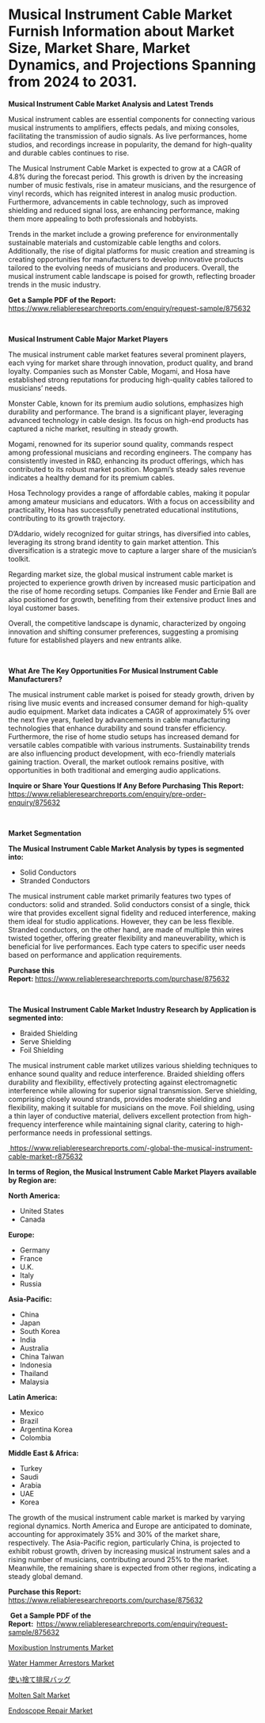 <p><h1>Musical Instrument Cable Market Furnish Information about Market Size, Market Share, Market Dynamics, and Projections Spanning from 2024 to 2031.</h1></p><p><strong>Musical Instrument Cable Market Analysis and Latest Trends</strong></p>
<p><p>Musical instrument cables are essential components for connecting various musical instruments to amplifiers, effects pedals, and mixing consoles, facilitating the transmission of audio signals. As live performances, home studios, and recordings increase in popularity, the demand for high-quality and durable cables continues to rise. </p><p>The Musical Instrument Cable Market is expected to grow at a CAGR of 4.8% during the forecast period. This growth is driven by the increasing number of music festivals, rise in amateur musicians, and the resurgence of vinyl records, which has reignited interest in analog music production. Furthermore, advancements in cable technology, such as improved shielding and reduced signal loss, are enhancing performance, making them more appealing to both professionals and hobbyists. </p><p>Trends in the market include a growing preference for environmentally sustainable materials and customizable cable lengths and colors. Additionally, the rise of digital platforms for music creation and streaming is creating opportunities for manufacturers to develop innovative products tailored to the evolving needs of musicians and producers. Overall, the musical instrument cable landscape is poised for growth, reflecting broader trends in the music industry.</p></p>
<p><strong>Get a Sample PDF of the Report:&nbsp;</strong> <a href="https://www.reliableresearchreports.com/enquiry/request-sample/875632">https://www.reliableresearchreports.com/enquiry/request-sample/875632</a></p>
<p>&nbsp;</p>
<p><strong>Musical Instrument Cable Major Market Players</strong></p>
<p><p>The musical instrument cable market features several prominent players, each vying for market share through innovation, product quality, and brand loyalty. Companies such as Monster Cable, Mogami, and Hosa have established strong reputations for producing high-quality cables tailored to musicians’ needs.</p><p>Monster Cable, known for its premium audio solutions, emphasizes high durability and performance. The brand is a significant player, leveraging advanced technology in cable design. Its focus on high-end products has captured a niche market, resulting in steady growth. </p><p>Mogami, renowned for its superior sound quality, commands respect among professional musicians and recording engineers. The company has consistently invested in R&D, enhancing its product offerings, which has contributed to its robust market position. Mogami’s steady sales revenue indicates a healthy demand for its premium cables.</p><p>Hosa Technology provides a range of affordable cables, making it popular among amateur musicians and educators. With a focus on accessibility and practicality, Hosa has successfully penetrated educational institutions, contributing to its growth trajectory.</p><p>D’Addario, widely recognized for guitar strings, has diversified into cables, leveraging its strong brand identity to gain market attention. This diversification is a strategic move to capture a larger share of the musician’s toolkit.</p><p>Regarding market size, the global musical instrument cable market is projected to experience growth driven by increased music participation and the rise of home recording setups. Companies like Fender and Ernie Ball are also positioned for growth, benefiting from their extensive product lines and loyal customer bases.</p><p>Overall, the competitive landscape is dynamic, characterized by ongoing innovation and shifting consumer preferences, suggesting a promising future for established players and new entrants alike.</p></p>
<p>&nbsp;</p>
<p><strong>What Are The Key Opportunities For Musical Instrument Cable Manufacturers?</strong></p>
<p><p>The musical instrument cable market is poised for steady growth, driven by rising live music events and increased consumer demand for high-quality audio equipment. Market data indicates a CAGR of approximately 5% over the next five years, fueled by advancements in cable manufacturing technologies that enhance durability and sound transfer efficiency. Furthermore, the rise of home studio setups has increased demand for versatile cables compatible with various instruments. Sustainability trends are also influencing product development, with eco-friendly materials gaining traction. Overall, the market outlook remains positive, with opportunities in both traditional and emerging audio applications.</p></p>
<p><strong>Inquire or Share Your Questions If Any Before Purchasing This Report:</strong> <a href="https://www.reliableresearchreports.com/enquiry/pre-order-enquiry/875632">https://www.reliableresearchreports.com/enquiry/pre-order-enquiry/875632</a></p>
<p>&nbsp;</p>
<p><strong>Market Segmentation</strong></p>
<p><strong>The Musical Instrument Cable Market Analysis by types is segmented into:</strong></p>
<p><ul><li>Solid Conductors</li><li>Stranded Conductors</li></ul></p>
<p><p>The musical instrument cable market primarily features two types of conductors: solid and stranded. Solid conductors consist of a single, thick wire that provides excellent signal fidelity and reduced interference, making them ideal for studio applications. However, they can be less flexible. Stranded conductors, on the other hand, are made of multiple thin wires twisted together, offering greater flexibility and maneuverability, which is beneficial for live performances. Each type caters to specific user needs based on performance and application requirements.</p></p>
<p><strong>Purchase this Report:&nbsp;</strong><a href="https://www.reliableresearchreports.com/purchase/875632">https://www.reliableresearchreports.com/purchase/875632</a></p>
<p>&nbsp;</p>
<p><strong>The Musical Instrument Cable Market Industry Research by Application is segmented into:</strong></p>
<p><ul><li>Braided Shielding</li><li>Serve Shielding</li><li>Foil Shielding</li></ul></p>
<p><p>The musical instrument cable market utilizes various shielding techniques to enhance sound quality and reduce interference. Braided shielding offers durability and flexibility, effectively protecting against electromagnetic interference while allowing for superior signal transmission. Serve shielding, comprising closely wound strands, provides moderate shielding and flexibility, making it suitable for musicians on the move. Foil shielding, using a thin layer of conductive material, delivers excellent protection from high-frequency interference while maintaining signal clarity, catering to high-performance needs in professional settings.</p></p>
<p><a href="https://www.reliableresearchreports.com/-global-the-musical-instrument-cable-market-r875632">&nbsp;https://www.reliableresearchreports.com/-global-the-musical-instrument-cable-market-r875632</a></p>
<p><strong>In terms of Region, the Musical Instrument Cable Market Players available by Region are:</strong></p>
<p>
    <p> <strong> North America: </strong>
        <ul>
            <li>United States</li>
            <li>Canada</li>
        </ul>
        </p> 
    <p> <strong> Europe: </strong>
        <ul>
            <li>Germany</li>
            <li>France</li>
            <li>U.K.</li>
            <li>Italy</li>
            <li>Russia</li>
        </ul>
        </p> 
    <p> <strong> Asia-Pacific: </strong>
        <ul>
            <li>China</li>
            <li>Japan</li>
            <li>South Korea</li>
            <li>India</li>
            <li>Australia</li>
            <li>China Taiwan</li>
            <li>Indonesia</li>
            <li>Thailand</li>
            <li>Malaysia</li>
        </ul>
        </p> 
    <p> <strong> Latin America: </strong>
        <ul>
            <li>Mexico</li>
            <li>Brazil</li>
            <li>Argentina Korea</li>
            <li>Colombia</li>
        </ul>
        </p> 
    <p> <strong> Middle East & Africa: </strong>
        <ul>
            <li>Turkey</li>
            <li>Saudi</li>
            <li>Arabia</li>
            <li>UAE</li>
            <li>Korea</li>
        </ul>
    </p>
    </p>
<p><p>The growth of the musical instrument cable market is marked by varying regional dynamics. North America and Europe are anticipated to dominate, accounting for approximately 35% and 30% of the market share, respectively. The Asia-Pacific region, particularly China, is projected to exhibit robust growth, driven by increasing musical instrument sales and a rising number of musicians, contributing around 25% to the market. Meanwhile, the remaining share is expected from other regions, indicating a steady global demand.</p></p>
<p><strong>Purchase this Report: </strong><a href="https://www.reliableresearchreports.com/purchase/875632">https://www.reliableresearchreports.com/purchase/875632</a></p>
<p>&nbsp;<strong>Get a Sample PDF of the Report:&nbsp;&nbsp;</strong><a href="https://www.reliableresearchreports.com/enquiry/request-sample/875632">https://www.reliableresearchreports.com/enquiry/request-sample/875632</a></p>
<p><strong></strong></p>
<p><p><a href="https://github.com/LilianFaulkner65/Market-Research-Report-List-1/blob/main/moxibustion-instruments-market.md">Moxibustion Instruments Market</a></p><p><a href="https://medium.com/@earlecmcneil/water-hammer-arrestors-market-size-growth-trends-statistics-forecasts-2024-2031-d804a6a95675">Water Hammer Arrestors Market</a></p><p><a href="https://medium.com/@ismaelblick2023/disposable-urinary-drainage-bag-market-%E3%81%AF-%E3%82%B3%E3%82%B9%E3%83%88%E7%AE%A1%E7%90%86%E3%81%A8%E5%8A%B9%E7%8E%87%E5%90%91%E4%B8%8A%E3%82%92%E5%84%AA%E5%85%88%E3%81%97%E3%81%BE%E3%81%99-%E3%81%95%E3%82%89%E3%81%AB-%E5%A0%B1%E5%91%8A%E6%9B%B8%E3%81%AF%E5%B8%82%E5%A0%B4%E3%81%AE%E9%9C%80%E8%A6%81%E9%9D%A2%E3%81%A8%E4%BE%9B%E7%B5%A6%E9%9D%A2%E3%81%AE%E4%B8%A1%E6%96%B9%E3%82%92%E3%82%AB%E3%83%90%E3%83%BC%E3%81%97%E3%81%A6%E3%81%84%E3%81%BE%E3%81%99-4479368a9b3e">使い捨て排尿バッグ</a></p><p><a href="https://issuu.com/reportprime-2/docs/molten-salt-market-size-2030.pptx_25540936829b41">Molten Salt Market</a></p><p><a href="https://www.linkedin.com/pulse/endoscope-repair-market-size-type-laparoscopearthroscopecolonoscopegastroscopebronchoscopehysteroscopeesophagoscope-yhx3c?trackingId=9svczzx0SkqnL3icp9Rr4g%3D%3D">Endoscope Repair Market</a></p></p>